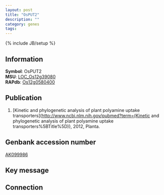 ```yaml
---
layout: post
title: "OsPUT2"
description: ""
category: genes
tags: 
---
```

{% include JB/setup %}

## Information
__Symbol__: OsPUT2  
__MSU__: [LOC_Os12g39080](http://rice.plantbiology.msu.edu/cgi-bin/ORF_infopage.cgi?orf=LOC_Os12g39080)  
__RAPdb__: [Os12g0580400](http://rapdb.dna.affrc.go.jp/viewer/gbrowse_details/irgsp1?name=Os12g0580400)  

## Publication
1. [Kinetic and phylogenetic analysis of plant polyamine uptake transporters](http://www.ncbi.nlm.nih.gov/pubmed?term=(Kinetic and phylogenetic analysis of plant polyamine uptake transporters%5BTitle%5D)), 2012, Planta.

## Genbank accession number
[AK099986](http://www.ncbi.nlm.nih.gov/nuccore/AK099986)

## Key message

## Connection


